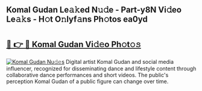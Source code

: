 ## Komal Gudan Le𝚊𝚔ed N𝚞𝚍e - Part-y8N Vi𝚍eo Le𝚊𝚔s - H𝚘t O𝚗lyf𝚊ns Ph𝚘tos ea0yd

# <h2><a href="http://hf226gk.feru.top/?c=Komal+Gudan">🔗 👉 🔴 Komal Gudan Vi𝚍𝚎o Ph𝚘t𝚘𝚜</a></h2>

[![Komal Gudan Nu𝚍𝚎s](https://i.imgur.com/0TWrTi3.gif)](http://hf226gk.feru.top/?c=Komal+Gudan)
Digital artist Komal Gudan and social media influencer, recognized for disseminating dance and lifestyle content through collaborative dance performances and short videos. The public's perception Komal Gudan of a public figure can change over time. 
